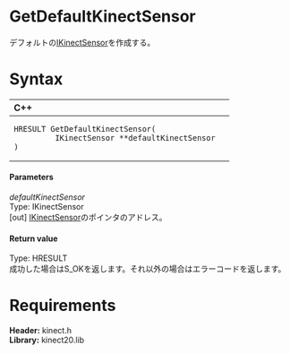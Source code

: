 GetDefaultKinectSensor  
======================  

デフォルトの[IKinectSensor](../Interfaces/IKinectSensor_Interface.md)を作成する。 <span id="syntaxSection"></span>

Syntax  
======  

<table>
<colgroup>
<col width="100%" />
</colgroup>
<thead>
<tr class="header">
<th align="left">C++</th>
</tr>
</thead>
<tbody>
<tr class="odd">
<td align="left"><pre><code>HRESULT GetDefaultKinectSensor(  
         IKinectSensor **defaultKinectSensor  
)</code></pre></td>
</tr>
</tbody>
</table>

<span id="ID4EG"></span>
#### Parameters  

*defaultKinectSensor*    
Type: IKinectSensor  
[out] [IKinectSensor](../Interfaces/IKinectSensor_Interface.md)のポインタのアドレス。  

<span id="ID4EN"></span>
#### Return value  

Type: HRESULT  
成功した場合はS\_OKを返します。それ以外の場合はエラーコードを返します。  

<span id="requirements"></span>

Requirements  
============  

**Header:** kinect.h  
**Library:** kinect20.lib  



<!--Please do not edit the data in the comment block below.-->
<!--
TOCTitle : GetDefaultKinectSensor
RLTitle : GetDefaultKinectSensor
KeywordK : GetDefaultKinectSensor
KeywordF : GetDefaultKinectSensor
KeywordF : Microsoft.Kinect.kinect.GetDefaultKinectSensor(IKinectSensor@)
KeywordA : M:Microsoft.Kinect.kinect.GetDefaultKinectSensor(IKinectSensor@)
AssetID : M:Microsoft.Kinect.kinect.GetDefaultKinectSensor(IKinectSensor@)
Locale : en-us
CommunityContent : 1
APIType : Managed
APILocation : 
APIName : Microsoft.Kinect.kinect.GetDefaultKinectSensor
TargetOS : Windows
TopicType : kbSyntax
DevLang : C++
DocSet : K4Wv2
ProjType : K4Wv2Proj
Technology : Kinect for Windows
Product : Kinect for Windows SDK v2
productversion : 20
-->
